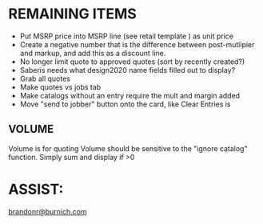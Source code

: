 # REMAINING ITEMS
- Put MSRP price into MSRP line (see retail template
) as unit price
- Create a negative number that is the difference between post-mutlipier and markup, and add this as a discount line.
- No longer limit quote to approved quotes (sort by recently created?)
- Saberis needs what design2020 name fields filled out to display?
- Grab all quotes
- Make quotes vs jobs tab
- Make catalogs without an entry require the mult and margin added
- Move "send to jobber" button onto the card, like Clear Entries is

## VOLUME
Volume is for quoting
Volume should be sensitive to the "ignore catalog" function. Simply sum and display if >0

# ASSIST:
brandonr@burnich.com

